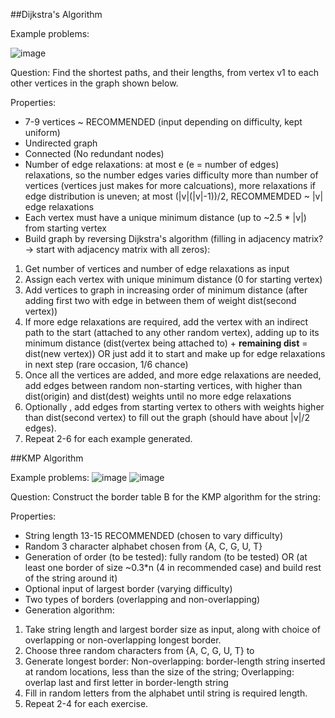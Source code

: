 ##Dijkstra's Algorithm

Example problems:

![image](https://user-images.githubusercontent.com/77453616/197855184-a6872223-de1c-4959-96b0-e6d1a1174223.png)

Question: 
Find the shortest paths, and their lengths, from vertex v1 to each other vertices in the graph shown below.

Properties:
  - 7-9 vertices ~ RECOMMENDED (input depending on difficulty, kept uniform)
  - Undirected graph
  - Connected (No redundant nodes)
  - Number of edge relaxations: at most e (e = number of edges) relaxations, so the number edges varies difficulty more than number of vertices (vertices just makes for more calcuations), more relaxations if edge distribution is uneven; at most (|v|(|v|-1))/2, RECOMMEMDED ~ |v| edge relaxations
  - Each vertex must have a unique minimum distance (up to ~2.5 * |v|) from starting vertex
  - Build graph by reversing Dijkstra's algorithm (filling in adjacency matrix? -> start with adjacency matrix with all zeros):
  
  1. Get number of vertices and number of edge relaxations as input
  2. Assign each vertex with unique minimum distance (0 for starting vertex)
  3. Add vertices to graph in increasing order of minimum distance (after adding first two with edge in between them of weight dist(second vertex))
  4. If more edge relaxations are required, add the vertex with an indirect path to the start (attached to any other random vertex), adding up to its minimum distance (dist(vertex being attached to) + **remaining dist** = dist(new vertex)) OR just add it to start and make up for edge relaxations in next step (rare occasion, 1/6 chance)
  5. Once all the vertices are added, and more edge relaxations are needed, add edges between random non-starting vertices, with higher than dist(origin) and dist(dest) weights until no more edge relaxations
  6. Optionally , add edges from starting vertex to others with weights higher than dist(second vertex) to fill out the graph (should have about |v|/2 edges).
  7. Repeat 2-6 for each example generated. 

##KMP Algorithm

Example problems:
![image](https://user-images.githubusercontent.com/77453616/198338456-365255b3-7687-4d68-93b5-f4407ad590a1.png)
![image](https://user-images.githubusercontent.com/77453616/198339300-6679fd45-969e-429e-baec-de0318b43c64.png)

Question:
Construct the border table B for the KMP algorithm for the string:

Properties:
  - String length 13-15 RECOMMENDED (chosen to vary difficulty)
  - Random 3 character alphabet chosen from {A, C, G, U, T}
  - Generation of order (to be tested): fully random (to be tested) OR (at least one border of size ~0.3*n (4 in recommended case) and build rest of the string around it)
  - Optional input of largest border (varying difficulty)
  - Two types of borders (overlapping and non-overlapping)
  - Generation algorithm:
  
  1. Take string length and largest border size as input, along with choice of overlapping or non-overlapping longest border.
  2. Choose three random characters from {A, C, G, U, T} to 
  3. Generate longest border: Non-overlapping: border-length string inserted at random locations, less than the size of the string; Overlapping: overlap last and first letter in border-length string
  4. Fill in random letters from the alphabet until string is required length.
  5. Repeat 2-4 for each exercise.

